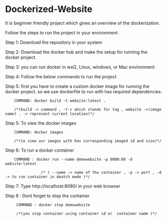 # Dockerized-Website 

It is beginner friendly project which gives an overview of the dockerization. 

Follow the steps to run the project in your environment.

Step 1: Download the repository in your system

Step 2: Download the docker hub and make the setup for running the docker project.

Step 3: you can run docker in wsl2, Linux, windows, or Mac environment 

Step 4: Follow the below commands to run the project 

Step 5: first you have to create a custom docker image for running the docker project. so we use dockerfile to run with has required dependencies.
        
        COMMAND: docker build -t website:latest .  
        
        /*(build -> command , -t-> which stands for tag , website ->(image name) . -> represent current location)*/
       
Step 5: To view the docker images 

        COMMAND: docker images    
        
        /*(to view our images with has corresponding imaged id and size)*/
        
Step 6: To run a docker container 

        COMMAND : docker run --name demowebsite -p 8080:80 -d webiste:latest
        
                    /* ( --name -> name of the container , -p -> port , -d -> to run container in deatch mode )*/
                     
Step 7: Type http://localhost:8080/ in your web browser 

Step 8 : Dont forget  to stop the container 
   
         COMMAND : docker stop demowebsite   
         
         /*(you stop container using container id or  container name )*/
